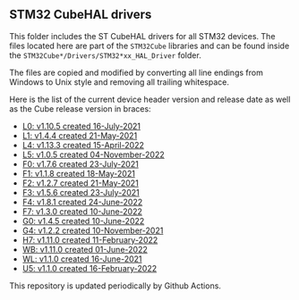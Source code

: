 ## STM32 CubeHAL drivers

This folder includes the ST CubeHAL drivers for all STM32 devices. The files
located here are part of the `STM32Cube` libraries and can be found inside the
`STM32Cube*/Drivers/STM32*xx_HAL_Driver` folder.

The files are copied and modified by converting all line endings from Windows to
Unix style and removing all trailing whitespace.

Here is the list of the current device header version and release date as well
as the Cube release version in braces:

- [L0: v1.10.5 created 16-July-2021](https://github.com/STMicroelectronics/STM32CubeL0)
- [L1: v1.4.4 created 21-May-2021](https://github.com/STMicroelectronics/STM32CubeL1)
- [L4: v1.13.3 created 15-April-2022](https://github.com/STMicroelectronics/STM32CubeL4)
- [L5: v1.0.5 created 04-November-2022](https://github.com/STMicroelectronics/STM32CubeL5)
- [F0: v1.7.6 created 23-July-2021](https://github.com/STMicroelectronics/STM32CubeF0)
- [F1: v1.1.8 created 18-May-2021](https://github.com/STMicroelectronics/STM32CubeF1)
- [F2: v1.2.7 created 21-May-2021](https://github.com/STMicroelectronics/STM32CubeF2)
- [F3: v1.5.6 created 23-July-2021](https://github.com/STMicroelectronics/STM32CubeF3)
- [F4: v1.8.1 created 24-June-2022](https://github.com/STMicroelectronics/STM32CubeF4)
- [F7: v1.3.0 created 10-June-2022](https://github.com/STMicroelectronics/STM32CubeF7)
- [G0: v1.4.5 created 10-June-2022](https://github.com/STMicroelectronics/STM32CubeG0)
- [G4: v1.2.2 created 10-November-2021](https://github.com/STMicroelectronics/STM32CubeG4)
- [H7: v1.11.0 created 11-February-2022](https://github.com/STMicroelectronics/STM32CubeH7)
- [WB: v1.11.0 created 01-June-2022](https://github.com/STMicroelectronics/STM32CubeWB)
- [WL: v1.1.0 created 16-June-2021](https://github.com/STMicroelectronics/STM32CubeWL)
- [U5: v1.1.0 created 16-February-2022](https://github.com/STMicroelectronics/STM32CubeU5)

This repository is updated periodically by Github Actions.
